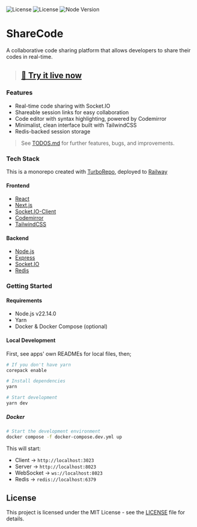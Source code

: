 <div align="left">
    <img src="https://img.shields.io/badge/license-MIT-blue.svg?logo=mit" alt="License" />
    <img src="https://img.shields.io/badge/Deployment-Railway-blueviolet" alt="License" />
    <img src="https://img.shields.io/badge/node-v22.14.0-44883e?logo=nodedotjs" alt="Node Version" />
</div>

# ShareCode

A collaborative code sharing platform that allows developers to share their codes in real-time.

> ## **[🚀 Try it live now ](https://sharecode.up.railway.app)**

### Features

- Real-time code sharing with Socket.IO
- Shareable session links for easy collaboration
- Code editor with syntax highlighting, powered by Codemirror
- Minimalist, clean interface built with TailwindCSS
- Redis-backed session storage

> See [TODOS.md](./TODOS.md) for further features, bugs, and improvements.

### Tech Stack

This is a monorepo created with [TurboRepo](https://turbo.build/repo/docs), deployed to [Railway](https://railway.app)

#### Frontend

- [React](https://react.dev/)
- [Next.js](https://nextjs.org/)
- [Socket.IO-Client](https://socket.io/docs/v4/client-api/)
- [Codemirror](https://uiwjs.github.io/react-codemirror/)
- [TailwindCSS](https://tailwindcss.com/)

#### Backend

- [Node.js](https://nodejs.org/)
- [Express](https://expressjs.com/)
- [Socket.IO](https://socket.io/)
- [Redis](https://redis.io/)

### Getting Started

#### Requirements

- Node.js v22.14.0
- Yarn
- Docker & Docker Compose (optional)

#### Local Development

First, see apps' own READMEs for local files, then;

```bash
# If you don't have yarn
corepack enable

# Install dependencies
yarn

# Start development
yarn dev
```

##### Docker

```bash
# Start the development environment
docker compose -f docker-compose.dev.yml up
```

This will start:

- Client -> `http://localhost:3023`
- Server -> `http://localhost:8023`
- WebSocket -> `ws://localhost:8023`
- Redis -> `redis://localhost:6379`

## License

This project is licensed under the MIT License - see the [LICENSE](LICENSE) file for details.

